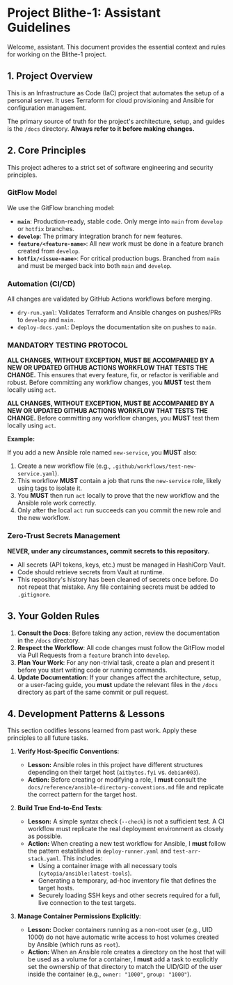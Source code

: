 # Project Blithe-1: Assistant Guidelines

Welcome, assistant. This document provides the essential context and rules for working on the Blithe-1 project.

## 1. Project Overview

This is an Infrastructure as Code (IaC) project that automates the setup of a personal server. It uses Terraform for cloud provisioning and Ansible for configuration management.

The primary source of truth for the project's architecture, setup, and guides is the `/docs` directory. **Always refer to it before making changes.**

## 2. Core Principles

This project adheres to a strict set of software engineering and security principles.

### GitFlow Model

We use the GitFlow branching model:

-   **`main`**: Production-ready, stable code. Only merge into `main` from `develop` or `hotfix` branches.
-   **`develop`**: The primary integration branch for new features.
-   **`feature/<feature-name>`**: All new work must be done in a feature branch created from `develop`.
-   **`hotfix/<issue-name>`**: For critical production bugs. Branched from `main` and must be merged back into both `main` and `develop`.

### Automation (CI/CD)

All changes are validated by GitHub Actions workflows before merging.

-   `dry-run.yaml`: Validates Terraform and Ansible changes on pushes/PRs to `develop` and `main`.
-   `deploy-docs.yaml`: Deploys the documentation site on pushes to `main`.

### **MANDATORY TESTING PROTOCOL**

**ALL CHANGES, WITHOUT EXCEPTION, MUST BE ACCOMPANIED BY A NEW OR UPDATED GITHUB ACTIONS WORKFLOW THAT TESTS THE CHANGE.** This ensures that every feature, fix, or refactor is verifiable and robust. Before committing any workflow changes, you **MUST** test them locally using `act`.

**ALL CHANGES, WITHOUT EXCEPTION, MUST BE ACCOMPANIED BY A NEW OR UPDATED GITHUB ACTIONS WORKFLOW THAT TESTS THE CHANGE.** Before committing any workflow changes, you **MUST** test them locally using `act`.

**Example:**

If you add a new Ansible role named `new-service`, you **MUST** also:
1.  Create a new workflow file (e.g., `.github/workflows/test-new-service.yaml`).
2.  This workflow **MUST** contain a job that runs the `new-service` role, likely using tags to isolate it.
3.  You **MUST** then run `act` locally to prove that the new workflow and the Ansible role work correctly.
4.  Only after the local `act` run succeeds can you commit the new role and the new workflow.

### Zero-Trust Secrets Management

**NEVER, under any circumstances, commit secrets to this repository.**

-   All secrets (API tokens, keys, etc.) must be managed in HashiCorp Vault.
-   Code should retrieve secrets from Vault at runtime.
-   This repository's history has been cleaned of secrets once before. Do not repeat that mistake. Any file containing secrets must be added to `.gitignore`.

## 3. Your Golden Rules

1.  **Consult the Docs**: Before taking any action, review the documentation in the `/docs` directory.
2.  **Respect the Workflow**: All code changes must follow the GitFlow model via Pull Requests from a `feature` branch into `develop`.
3.  **Plan Your Work**: For any non-trivial task, create a plan and present it before you start writing code or running commands.
4.  **Update Documentation**: If your changes affect the architecture, setup, or a user-facing guide, you **must** update the relevant files in the `/docs` directory as part of the same commit or pull request.

## 4. Development Patterns & Lessons

This section codifies lessons learned from past work. Apply these principles to all future tasks.

1.  **Verify Host-Specific Conventions**:
    *   **Lesson:** Ansible roles in this project have different structures depending on their target host (`aitbytes.fyi` vs. `debian003`).
    *   **Action:** Before creating or modifying a role, I **must** consult the `docs/reference/ansible-directory-conventions.md` file and replicate the correct pattern for the target host.

2.  **Build True End-to-End Tests**:
    *   **Lesson:** A simple syntax check (`--check`) is not a sufficient test. A CI workflow must replicate the real deployment environment as closely as possible.
    *   **Action:** When creating a new test workflow for Ansible, I **must** follow the pattern established in `deploy-runner.yaml` and `test-arr-stack.yaml`. This includes:
        *   Using a container image with all necessary tools (`cytopia/ansible:latest-tools`).
        *   Generating a temporary, ad-hoc inventory file that defines the target hosts.
        *   Securely loading SSH keys and other secrets required for a full, live connection to the test targets.

3.  **Manage Container Permissions Explicitly**:
    *   **Lesson:** Docker containers running as a non-root user (e.g., UID 1000) do not have automatic write access to host volumes created by Ansible (which runs as `root`).
    *   **Action:** When an Ansible role creates a directory on the host that will be used as a volume for a container, I **must** add a task to explicitly set the ownership of that directory to match the UID/GID of the user inside the container (e.g., `owner: "1000"`, `group: "1000"`).
